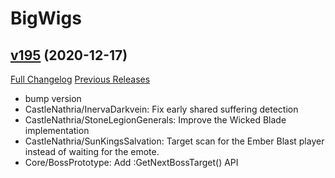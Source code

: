 # BigWigs

## [v195](https://github.com/BigWigsMods/BigWigs/tree/v195) (2020-12-17)
[Full Changelog](https://github.com/BigWigsMods/BigWigs/compare/v194.1...v195) [Previous Releases](https://github.com/BigWigsMods/BigWigs/releases)

- bump version  
- CastleNathria/InervaDarkvein: Fix early shared suffering detection  
- CastleNathria/StoneLegionGenerals: Improve the Wicked Blade implementation  
- CastleNathria/SunKingsSalvation: Target scan for the Ember Blast player instead of waiting for the emote.  
- Core/BossPrototype: Add :GetNextBossTarget() API  
